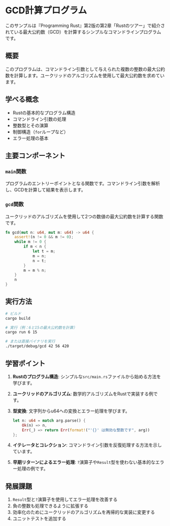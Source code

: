# GCD計算プログラム

このサンプルは『Programming Rust』第2版の第2章「Rustのツアー」で紹介されている最大公約数（GCD）を計算するシンプルなコマンドラインプログラムです。

## 概要

このプログラムは、コマンドライン引数として与えられた複数の整数の最大公約数を計算します。ユークリッドのアルゴリズムを使用して最大公約数を求めています。

## 学べる概念

- Rustの基本的なプログラム構造
- コマンドライン引数の処理
- 整数型とその演算
- 制御構造（`for`ループなど）
- エラー処理の基本

## 主要コンポーネント

### `main`関数

プログラムのエントリーポイントとなる関数です。コマンドライン引数を解析し、GCDを計算して結果を表示します。

### `gcd`関数

ユークリッドのアルゴリズムを使用して2つの数値の最大公約数を計算する関数です。

```rust
fn gcd(mut n: u64, mut m: u64) -> u64 {
    assert!(n != 0 && m != 0);
    while m != 0 {
        if m < n {
            let t = m;
            m = n;
            n = t;
        }
        m = m % n;
    }
    n
}
```

## 実行方法

```bash
# ビルド
cargo build

# 実行（例：6と15の最大公約数を計算）
cargo run 6 15

# または直接バイナリを実行
./target/debug/gcd 42 56 420
```

## 学習ポイント

1. **Rustのプログラム構造**: シンプルな`src/main.rs`ファイルから始める方法を学びます。

2. **ユークリッドのアルゴリズム**: 数学的アルゴリズムをRustで実装する例です。

3. **型変換**: 文字列からu64への変換とエラー処理を学びます。
   ```rust
   let n: u64 = match arg.parse() {
       Ok(n) => n,
       Err(_) => return Err(format!("'{}' は無効な整数です", arg))
   };
   ```

4. **イテレータとコレクション**: コマンドライン引数を反復処理する方法を示しています。

5. **早期リターンによるエラー処理**: `?`演算子や`Result`型を使わない基本的なエラー処理の例です。

## 発展課題

1. `Result`型と`?`演算子を使用してエラー処理を改善する
2. 負の整数も処理できるように拡張する
3. 効率化のためにユークリッドのアルゴリズムを再帰的な実装に変更する
4. ユニットテストを追加する 
